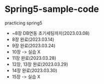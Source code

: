 # Spring5-sample-code
 practicing spring5
* ~8장 DB연동 초기세팅까지(2023.03.08)
* 8장 완료(2023.03.14)
* 9장 완료(2023.03.24)
* 10장 -> 실습 X
* 11장 완료(2023.03.28)
* 12장, 13장 완료(2023.03.29)
* 14장 완료(2023.03.30)
* 15장 -> 실습 X
